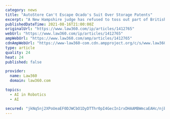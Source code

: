 ```yaml
---
category: news
title: "AutoStore Can't Escape Ocado's Suit Over Storage Patents"
excerpt: "A New Hampshire judge has refused to toss out part of British online grocer Ocado's lawsuit against rival AutoStore AS, saying that it would not deem one of Ocado's storage patents invalid for being too abstract under the U."
publishedDateTime: 2021-08-16T21:00:00Z
originalUrl: "https://www.law360.com/ip/articles/1412765"
webUrl: "https://www.law360.com/ip/articles/1412765"
ampWebUrl: "https://www.law360.com/amp/articles/1412765"
cdnAmpWebUrl: "https://www-law360-com.cdn.ampproject.org/c/s/www.law360.com/amp/articles/1412765"
type: article
quality: 24
heat: 24
published: false

provider:
  name: Law360
  domain: law360.com

topics:
  - AI in Robotics
  - AI

secured: "jkNq5nj2XPoUeaEF0DJWCbO1DyDTThr0pI4GecIn1rxDHAAMBWmcaEAHc/njb+8yIXhuolydXVreBNoQQUyYMr9LPp/VjIcUG+v7tpWNxnNntpWtgJc5wkNnro0Vq9PuNT8nDPUEQMXIqzn4nCDIXbrSgf/2qmDtcjp0rQFIIz0ofViY590VIaJaOUPpgLsexmoMShDyeIjKQv9PitfyL1aAlBXV0mOf2/QEcyGxOvLzDzng65b+obBf0petBo1UTDy01Io+YDWMecAWnxzBOm07JlhZ/vL0ntg7bPU4BTVs1FPzPkX+GVy4JdjenqQc2//UWbuHlJ+LgTK8nCNgWbgIEoDgqjMl/R0i0dujezM=;V1k7l+AZsPep7BhB5sbHKg=="
---
```


